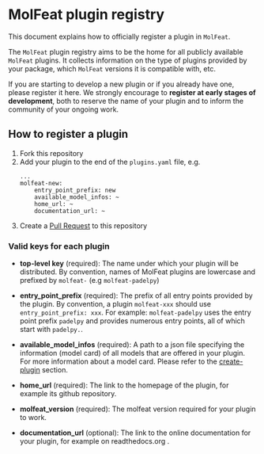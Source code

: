 # MolFeat plugin registry

This document explains how to officially register a plugin in `MolFeat`. 

The `MolFeat` plugin registry aims to be the home for all publicly available `MolFeat` plugins. It
collects information on the type of plugins provided by your package, which `MolFeat` versions it is compatible with, etc.

If you are starting to develop a new plugin or if you already have one, please register it here.
We strongly encourage to **register at early stages of development**, both to reserve the name of your plugin and to inform the community of your ongoing work.



## How to register a plugin

1. Fork this repository
2. Add your plugin to the end of the `plugins.yaml` file, e.g.
    ```
    ...
    molfeat-new:
        entry_point_prefix: new
        available_model_infos: ~
        home_url: ~
        documentation_url: ~ 

    ```
3. Create a [Pull Request](https://github.com/datamol-io/molfeat/pulls) to this repository

### Valid keys for each plugin

- __top-level key__ (required):
The name under which your plugin will be distributed.
By convention, names of MolFeat plugins are lowercase and prefixed by `molfeat-` (e.g `molfeat-padelpy`)

- __entry_point_prefix__ (required):
The prefix of all entry points provided by the plugin.
By convention, a plugin `molfeat-xxx` should use `entry_point_prefix: xxx`.
For example: `molfeat-padelpy` uses the entry point prefix `padelpy` and provides numerous entry points, all of which start with `padelpy.`.

- __available_model_infos__ (required):
A path to a json file specifying the information (model card) of all models that are offered in your plugin. For more information about a model card. Please refer to the [create-plugin](./create-plugin.md) section.

- __home_url__ (required):
The link to the homepage of the plugin, for example its github repository.

- __molfeat_version__ (required):
The molfeat version required for your plugin to work.

- __documentation_url__ (optional):
The link to the online documentation for your plugin, for example on readthedocs.org .

